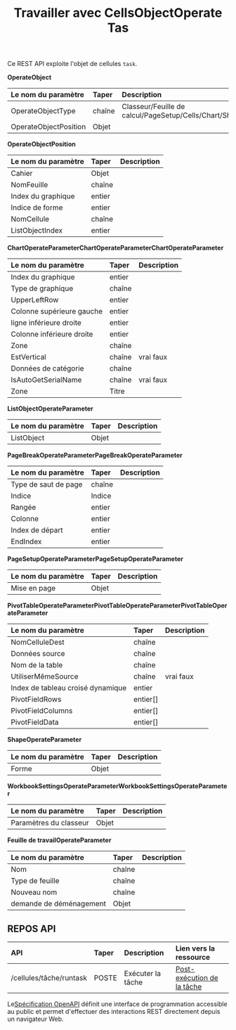 ﻿---
title: Travailler avec CellsObjectOperate Tas
second_title: Aspose.Cells Cloud Documen
type: docs
url: /fr/tasks/cells-object-operate/
aliases: [/working-with-cellsobjectoperate-task/]
description: "Cells.Cloud API pour Excel opération : cellule objet opération tâche"
weight: 20
---
Ce REST API exploite l'objet de cellules `task`.

**OperateObject**

|Le nom du paramètre|Taper|Description|
|:- |:- |:- |
| OperateObjectType| chaîne| Classeur/Feuille de calcul/PageSetup/Cells/Chart/Shape/ListObject/PivotTable/WorkbookSettings/PageBreak|
| OperateObjectPosition| Objet||

**OperateObjectPosition**

|Le nom du paramètre|Taper|Description|
|:- |:- |:- |
| Cahier| Objet||
| NomFeuille| chaîne||
| Index du graphique| entier||
| Indice de forme| entier||
| NomCellule| chaîne||
| ListObjectIndex| entier||


**ChartOperateParameterChartOperateParameterChartOperateParameter**

|Le nom du paramètre|Taper|Description|
|:- |:- |:- |
| Index du graphique| entier||
| Type de graphique| chaîne||
| UpperLeftRow| entier||
|Colonne supérieure gauche| entier||
| ligne inférieure droite| entier||
| Colonne inférieure droite| entier||
| Zone| chaîne||
| EstVertical| chaîne| vrai faux|
| Données de catégorie| chaîne||
| IsAutoGetSerialName| chaîne| vrai faux|
| Zone| Titre||

**ListObjectOperateParameter** 

|Le nom du paramètre|Taper|Description|
|:- |:- |:- |
| ListObject| Objet||

**PageBreakOperateParameterPageBreakOperateParameter**

|Le nom du paramètre|Taper|Description|
|:- |:- |:- |
| Type de saut de page| chaîne||
| Indice| Indice||
| Rangée| entier||
| Colonne| entier||
| Index de départ| entier||
| EndIndex| entier||


**PageSetupOperateParameterPageSetupOperateParameter**

|Le nom du paramètre|Taper|Description|
|:- |:- |:- |
| Mise en page| Objet||


**PivotTableOperateParameterPivotTableOperateParameterPivotTableOperateParameter**

|Le nom du paramètre|Taper|Description|
|:- |:- |:- |
| NomCelluleDest| chaîne||
| Données source| chaîne||
| Nom de la table| chaîne||
| UtiliserMêmeSource| chaîne| vrai faux|
| Index de tableau croisé dynamique| entier||
| PivotFieldRows|entier[]||
| PivotFieldColumns|entier[]||
|PivotFieldData|entier[]||


**ShapeOperateParameter**


|Le nom du paramètre|Taper|Description|
|:- |:- |:- |
| Forme| Objet||


**WorkbookSettingsOperateParameterWorkbookSettingsOperateParameter**


|Le nom du paramètre|Taper|Description|
|:- |:- |:- |
| Paramètres du classeur| Objet||

**Feuille de travailOperateParameter**


|Le nom du paramètre|Taper|Description|
|:- |:- |:- |
| Nom| chaîne||
| Type de feuille| chaîne||
| Nouveau nom| chaîne||
| demande de déménagement| Objet||

## REPOS API

|**API**|**Taper**|**Description**|**Lien vers la ressource**|
|:- |:- |:- |:- |
|/cellules/tâche/runtask|POSTE|Exécuter la tâche|[Post-exécution de la tâche](https://apireference.aspose.cloud/cells/#/Task/PostRunTask)|

 Le[Spécification OpenAPI](https://apireference.aspose.cloud/cells/#/Workbook/PostImportData) définit une interface de programmation accessible au public et permet d'effectuer des interactions REST directement depuis un navigateur Web.

